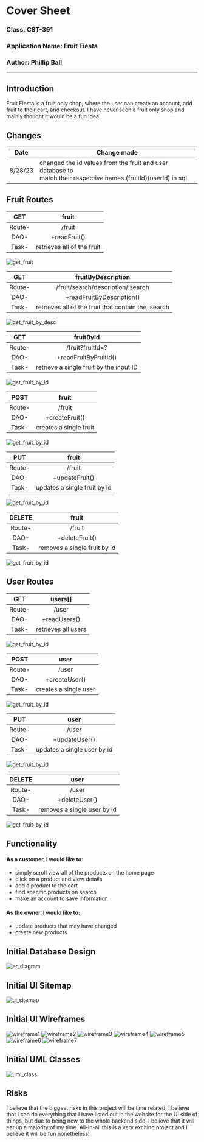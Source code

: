 # Cover Sheet

### Class: CST-391
### Application Name: Fruit Fiesta
### Author: Phillip Ball


---
## Introduction

Fruit Fiesta is a fruit only shop, where the user can create an account, add fruit to their cart, and checkout. I have never seen a fruit only shop and mainly thought it would be a fun idea. 

## Changes

|Date|Change made|
|:-------:|----------------------------------|
|8/28/23|changed the id values from the fruit and user database to <br>match their respective names (fruitId)(userId) in sql|


## Fruit Routes

|GET|fruit|
|:-------:|:----------------------------------:|
|Route-|/fruit|
|DAO-|+readFruit()|
|Task-|retrieves all of the fruit|

![get_fruit](docs/get_fruit.png)

|GET|fruitByDescription|
|:-------:|:----------------------------------:|
|Route-|/fruit/search/description/:search|
|DAO-|+readFruitByDescription()|
|Task-|retrieves all of the fruit that contain the :search|

![get_fruit_by_desc](docs/get_fruit_by_desc.png)

|GET|fruitById|
|:-------:|:----------------------------------:|
|Route-|/fruit?fruitId=?|
|DAO-|+readFruitByFruitId()|
|Task-|retrieve a single fruit by the input ID|

![get_fruit_by_id](docs/get_fruit_by_id.png)

|POST|fruit|
|:-------:|:----------------------------------:|
|Route-|/fruit|
|DAO-|+createFruit()|
|Task-|creates a single fruit|

![get_fruit_by_id](docs/post_fruit.png)

|PUT|fruit|
|:-------:|:----------------------------------:|
|Route-|/fruit|
|DAO-|+updateFruit()|
|Task-|updates a single fruit by id|

![get_fruit_by_id](docs/put_fruit.png)

|DELETE|fruit|
|:-------:|:----------------------------------:|
|Route-|/fruit|
|DAO-|+deleteFruit()|
|Task-|removes a single fruit by id|

![get_fruit_by_id](docs/delete_fruit.png)

## User Routes

|GET|users[]|
|:-------:|:----------------------------------:|
|Route-|/user|
|DAO-|+readUsers()|
|Task-|retrieves all users|

![get_fruit_by_id](docs/get_user.png)

|POST|user|
|:-------:|:----------------------------------:|
|Route-|/user|
|DAO-|+createUser()|
|Task-|creates a single user|

![get_fruit_by_id](docs/post_user.png)

|PUT|user|
|:-------:|:----------------------------------:|
|Route-|/user|
|DAO-|+updateUser()|
|Task-|updates a single user by id|

![get_fruit_by_id](docs/put_user.png)

|DELETE|user|
|:-------:|:----------------------------------:|
|Route-|/user|
|DAO-|+deleteUser()|
|Task-|removes a single user by id|

![get_fruit_by_id](docs/delete_user.png)

## Functionality

<h4>As a customer, I would like to:</h4>

- simply scroll view all of the products on the home page
- click on a product and view details
- add a product to the cart
- find specific products on search
- make an account to save information

<h4>As the owner, I would like to:</h4>

- update products that may have changed 
- create new products 

## Initial Database Design

![er_diagram](docs/er_diagram.png)

## Initial UI Sitemap

![ui_sitemap](docs/ui_sitemap.png)

## Initial UI Wireframes

![wireframe1](docs/wirefram_ui1.png)
![wireframe2](docs/wirefram_ui2.png)
![wireframe3](docs/wirefram_ui3.png)
![wireframe4](docs/wirefram_ui4.png)
![wireframe5](docs/wirefram_ui5.png)
![wireframe6](docs/wirefram_ui6.png)
![wireframe7](docs/wirefram_ui7.png)

## Initial UML Classes

![uml_class](docs/uml_class.png)

## Risks

I believe that the biggest risks in this project will be time related, I believe that I can do everything that I have listed out in the website for the UI side of things, but due to being new to the whole backend side, I believe that it will eat up a majority of my time. All-in-all this is a very exciting project and I believe it will be fun nonetheless! 